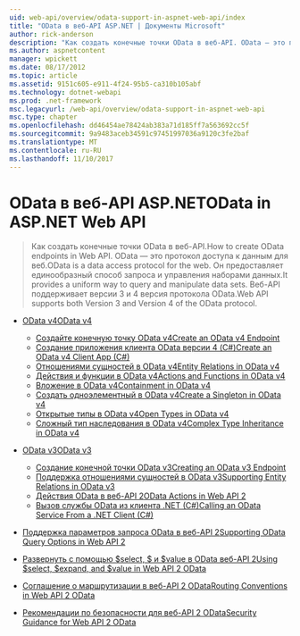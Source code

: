 ```yaml
---
uid: web-api/overview/odata-support-in-aspnet-web-api/index
title: "OData в веб-API ASP.NET | Документы Microsoft"
author: rick-anderson
description: "Как создать конечные точки OData в веб-API. OData — это протокол доступа к данным для веб. Он предоставляет единообразный способ запроса и управления наборами данных. Веб-API s..."
ms.author: aspnetcontent
manager: wpickett
ms.date: 08/17/2012
ms.topic: article
ms.assetid: 9151c605-e911-4f24-95b5-ca310b105abf
ms.technology: dotnet-webapi
ms.prod: .net-framework
msc.legacyurl: /web-api/overview/odata-support-in-aspnet-web-api
msc.type: chapter
ms.openlocfilehash: dd46454ae78424ab383a71d185ff7a563692cc5f
ms.sourcegitcommit: 9a9483aceb34591c97451997036a9120c3fe2baf
ms.translationtype: MT
ms.contentlocale: ru-RU
ms.lasthandoff: 11/10/2017
---
```

<a name="odata-in-aspnet-web-api"></a><span data-ttu-id="87d48-106">OData в веб-API ASP.NET</span><span class="sxs-lookup"><span data-stu-id="87d48-106">OData in ASP.NET Web API</span></span>
====================
> <span data-ttu-id="87d48-107">Как создать конечные точки OData в веб-API.</span><span class="sxs-lookup"><span data-stu-id="87d48-107">How to create OData endpoints in Web API.</span></span> <span data-ttu-id="87d48-108">OData — это протокол доступа к данным для веб.</span><span class="sxs-lookup"><span data-stu-id="87d48-108">OData is a data access protocol for the web.</span></span> <span data-ttu-id="87d48-109">Он предоставляет единообразный способ запроса и управления наборами данных.</span><span class="sxs-lookup"><span data-stu-id="87d48-109">It provides a uniform way to query and manipulate data sets.</span></span> <span data-ttu-id="87d48-110">Веб-API поддерживает версии 3 и 4 версия протокола OData.</span><span class="sxs-lookup"><span data-stu-id="87d48-110">Web API supports both Version 3 and Version 4 of the OData protocol.</span></span>


- [<span data-ttu-id="87d48-111">OData v4</span><span class="sxs-lookup"><span data-stu-id="87d48-111">OData v4</span></span>](odata-v4/index.md)

    - [<span data-ttu-id="87d48-112">Создайте конечную точку OData v4</span><span class="sxs-lookup"><span data-stu-id="87d48-112">Create an OData v4 Endpoint</span></span>](odata-v4/create-an-odata-v4-endpoint.md)
    - [<span data-ttu-id="87d48-113">Создание приложения клиента OData версии 4 (C#)</span><span class="sxs-lookup"><span data-stu-id="87d48-113">Create an OData v4 Client App (C#)</span></span>](odata-v4/create-an-odata-v4-client-app.md)
    - [<span data-ttu-id="87d48-114">Отношениями сущностей в OData v4</span><span class="sxs-lookup"><span data-stu-id="87d48-114">Entity Relations in OData v4</span></span>](odata-v4/entity-relations-in-odata-v4.md)
    - [<span data-ttu-id="87d48-115">Действия и функции в OData v4</span><span class="sxs-lookup"><span data-stu-id="87d48-115">Actions and Functions in OData v4</span></span>](odata-v4/odata-actions-and-functions.md)
    - [<span data-ttu-id="87d48-116">Вложение в OData v4</span><span class="sxs-lookup"><span data-stu-id="87d48-116">Containment in OData v4</span></span>](odata-v4/odata-containment-in-web-api-22.md)
    - [<span data-ttu-id="87d48-117">Создать одноэлементный в OData v4</span><span class="sxs-lookup"><span data-stu-id="87d48-117">Create a Singleton in OData v4</span></span>](odata-v4/using-a-singleton-in-an-odata-endpoint-in-web-api-22.md)
    - [<span data-ttu-id="87d48-118">Открытые типы в OData v4</span><span class="sxs-lookup"><span data-stu-id="87d48-118">Open Types in OData v4</span></span>](odata-v4/use-open-types-in-odata-v4.md)
    - [<span data-ttu-id="87d48-119">Сложный тип наследования в OData v4</span><span class="sxs-lookup"><span data-stu-id="87d48-119">Complex Type Inheritance in OData v4</span></span>](odata-v4/complex-type-inheritance-in-odata-v4.md)
- [<span data-ttu-id="87d48-120">OData v3</span><span class="sxs-lookup"><span data-stu-id="87d48-120">OData v3</span></span>](odata-v3/index.md)

    - [<span data-ttu-id="87d48-121">Создание конечной точки OData v3</span><span class="sxs-lookup"><span data-stu-id="87d48-121">Creating an OData v3 Endpoint</span></span>](odata-v3/creating-an-odata-endpoint.md)
    - [<span data-ttu-id="87d48-122">Поддержка отношениями сущностей в OData v3</span><span class="sxs-lookup"><span data-stu-id="87d48-122">Supporting Entity Relations in OData v3</span></span>](odata-v3/working-with-entity-relations.md)
    - [<span data-ttu-id="87d48-123">Действия OData в веб-API 2</span><span class="sxs-lookup"><span data-stu-id="87d48-123">OData Actions in Web API 2</span></span>](odata-v3/odata-actions.md)
    - [<span data-ttu-id="87d48-124">Вызов службы OData из клиента .NET (C#)</span><span class="sxs-lookup"><span data-stu-id="87d48-124">Calling an OData Service From a .NET Client (C#)</span></span>](odata-v3/calling-an-odata-service-from-a-net-client.md)
- [<span data-ttu-id="87d48-125">Поддержка параметров запроса OData в веб-API 2</span><span class="sxs-lookup"><span data-stu-id="87d48-125">Supporting OData Query Options in Web API 2</span></span>](supporting-odata-query-options.md)
- [<span data-ttu-id="87d48-126">Развернуть с помощью $select, $ и $value в OData веб-API 2</span><span class="sxs-lookup"><span data-stu-id="87d48-126">Using $select, $expand, and $value in Web API 2 OData</span></span>](using-select-expand-and-value.md)
- [<span data-ttu-id="87d48-127">Соглашение о маршрутизации в веб-API 2 OData</span><span class="sxs-lookup"><span data-stu-id="87d48-127">Routing Conventions in Web API 2 OData</span></span>](odata-routing-conventions.md)
- [<span data-ttu-id="87d48-128">Рекомендации по безопасности для веб-API 2 OData</span><span class="sxs-lookup"><span data-stu-id="87d48-128">Security Guidance for Web API 2 OData</span></span>](odata-security-guidance.md)
